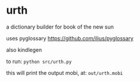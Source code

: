 # urth

a dictionary builder for book of the new sun

uses pyglossary
https://github.com/ilius/pyglossary

also kindlegen

to run:
`python src/urth.py`

this will print the output mobi, at:
`out/urth.mobi`
